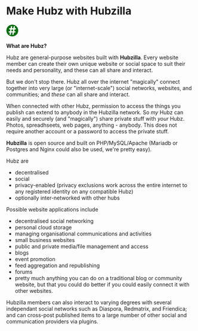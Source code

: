 
Make Hubz with Hubzilla
=======================

![Hubzilla](images/ghash-32.png)

**What are Hubz?**

Hubz are general-purpose websites built with **Hubzilla**. Every website member can create their own unique website or social space to suit their needs and personality, and these can all share and interact.

But we don't stop there. Hubz all over the internet "magically" connect together into very large (or "internet-scale") social networks, websites, and communities; and *these* can all share and interact. 

When connected with other Hubz, permission to access the things you publish can extend to anybody in the Hubzilla network. So *my* Hubz can easily and securely (and "magically") share private stuff with *your* Hubz. Photos, spreadhseets, web pages, anything - anybody. This does not require another account or a password to access the private stuff. 


**Hubzilla** is open source and built on PHP/MySQL/Apache (Mariadb or Postgres and Nginx could also be used, we're pretty easy).  

Hubz are

* decentralised
* social
* privacy-enabled (privacy exclusions work across the entire internet to any registered identity on any compatible Hubz)
* optionally inter-networked with other hubs

Possible website applications include

* decentralised social networking
* personal cloud storage
* managing organisational communications and activities
* small business websites
* public and private media/file management and access
* blogs
* event promotion
* feed aggregation and republishing
* forums
* pretty much anything you can do on a traditional blog or community website, but that you could do better if you could easily connect it with other websites.


Hubzilla members can also interact to varying degrees with several independant social networks such as Diaspora, Redmatrix, and Friendica; and can cross-post published items to a large number of other social and communication providers via plugins.  
